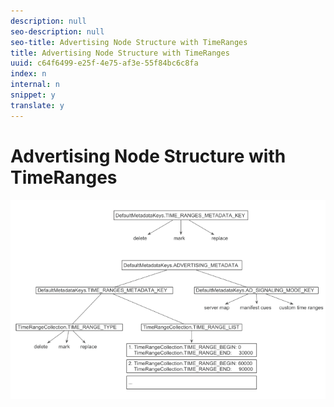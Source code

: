 ```yaml
---
description: null
seo-description: null
seo-title: Advertising Node Structure with TimeRanges
title: Advertising Node Structure with TimeRanges
uuid: c64f6499-e25f-4e75-af3e-55f84bc6c8fa
index: n
internal: n
snippet: y
translate: y
---
```


# Advertising Node Structure with TimeRanges

<a id="fig_CD71214FBF8945729FC34CD2F0047EF8"></a> ![](images/psdk_ad-node-structure_web.png) 
